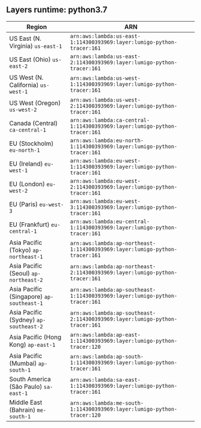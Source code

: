 Layers runtime: python3.7
----
| Region | ARN |
| --- | --- |
|US East (N. Virginia)  `us-east-1`|`arn:aws:lambda:us-east-1:114300393969:layer:lumigo-python-tracer:161`|
|US East (Ohio)  `us-east-2`|`arn:aws:lambda:us-east-2:114300393969:layer:lumigo-python-tracer:161`|
|US West (N. California)  `us-west-1`|`arn:aws:lambda:us-west-1:114300393969:layer:lumigo-python-tracer:161`|
|US West (Oregon)  `us-west-2`|`arn:aws:lambda:us-west-2:114300393969:layer:lumigo-python-tracer:161`|
|Canada (Central)  `ca-central-1`|`arn:aws:lambda:ca-central-1:114300393969:layer:lumigo-python-tracer:161`|
|EU (Stockholm)  `eu-north-1`|`arn:aws:lambda:eu-north-1:114300393969:layer:lumigo-python-tracer:161`|
|EU (Ireland)  `eu-west-1`|`arn:aws:lambda:eu-west-1:114300393969:layer:lumigo-python-tracer:161`|
|EU (London)  `eu-west-2`|`arn:aws:lambda:eu-west-2:114300393969:layer:lumigo-python-tracer:161`|
|EU (Paris)  `eu-west-3`|`arn:aws:lambda:eu-west-3:114300393969:layer:lumigo-python-tracer:161`|
|EU (Frankfurt)  `eu-central-1`|`arn:aws:lambda:eu-central-1:114300393969:layer:lumigo-python-tracer:161`|
|Asia Pacific (Tokyo)  `ap-northeast-1`|`arn:aws:lambda:ap-northeast-1:114300393969:layer:lumigo-python-tracer:161`|
|Asia Pacific (Seoul)  `ap-northeast-2`|`arn:aws:lambda:ap-northeast-2:114300393969:layer:lumigo-python-tracer:161`|
|Asia Pacific (Singapore)  `ap-southeast-1`|`arn:aws:lambda:ap-southeast-1:114300393969:layer:lumigo-python-tracer:161`|
|Asia Pacific (Sydney)  `ap-southeast-2`|`arn:aws:lambda:ap-southeast-2:114300393969:layer:lumigo-python-tracer:161`|
|Asia Pacific (Hong Kong)  `ap-east-1`|`arn:aws:lambda:ap-east-1:114300393969:layer:lumigo-python-tracer:120`|
|Asia Pacific (Mumbai)  `ap-south-1`|`arn:aws:lambda:ap-south-1:114300393969:layer:lumigo-python-tracer:161`|
|South America (São Paulo)  `sa-east-1`|`arn:aws:lambda:sa-east-1:114300393969:layer:lumigo-python-tracer:161`|
|Middle East (Bahrain)  `me-south-1`|`arn:aws:lambda:me-south-1:114300393969:layer:lumigo-python-tracer:120`|
